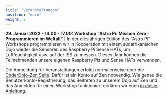 ```yaml
---
title: "Veranstaltungen"
position: "main"
weight: 2
---
```


**29. Januar 2022 - 14.00 - 17.00: Workshop "Astro Pi: Mission Zero - Programmieren im Weltall"** | In der diesjährigen Edition des "Astro Pi" Workshops programmieren wir in Kooperation mit einem südafrikanischen Dojo wieder die Sensoren des Raspberry Pi Sense HATs, um Luftfeuchtigkeit usw. auf der ISS zu messen. Dieses Jahr können die Teilnehmenden unsere eigenen Raspberry Pis und Sense HATs verwenden.

Die Anmeldung für Veranstaltungen erfolgt normalerweise über die [CoderDojo-Zen Seite](https://zen.coderdojo.com/dojos/de/berlin/schoeneweide-berlin). Dafür ist ein Konto auf Zen notwendig. Wie genau die Benutzerkonto-Registrierung, das Beitreten zu unserem Dojo auf Zen und das Anmelden für einen Workshop funktioniert erklären wir euch [in dieser Anleitung](https://coderdojo-schoeneweide.github.io/docs/anleitung-ticket-buchen.pdf).
